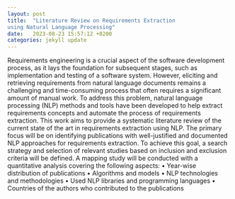 ```yaml
---
layout: post
title:  "Literature Review on Requirements Extraction
using Natural Language Processing"
date:   2023-08-23 15:57:12 +0200
categories: jekyll update
---
```

Requirements engineering is a crucial aspect of the software development process, as it lays
the foundation for subsequent stages, such as implementation and testing of a software
system. However, eliciting and retrieving requirements from natural language documents
remains a challenging and time-consuming process that often requires a significant amount
of manual work. To address this problem, natural language processing (NLP) methods
and tools have been developed to help extract requirements concepts and automate the
process of requirements extraction.
This work aims to provide a systematic literature review of the current state of the art in
requirements extraction using NLP. The primary focus will be on identifying publications
with well-justified and documented NLP approaches for requirements extraction. To
achieve this goal, a search strategy and selection of relevant studies based on inclusion and
exclusion criteria will be defined. A mapping study will be conducted with a quantitative
analysis covering the following aspects:
• Year-wise distribution of publications
• Algorithms and models
• NLP technologies and methodologies
• Used NLP libraries and programming languages
• Countries of the authors who contributed to the publications 

[jekyll-docs]: https://jekyllrb.com/docs/home
[jekyll-gh]:   https://github.com/jekyll/jekyll
[jekyll-talk]: https://talk.jekyllrb.com/

